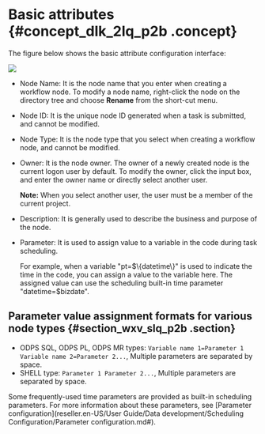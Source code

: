 # Basic attributes {#concept_dlk_2lq_p2b .concept}

The figure below shows the basic attribute configuration interface:

![](http://static-aliyun-doc.oss-cn-hangzhou.aliyuncs.com/assets/img/16300/15407941317831_en-US.png)

-   Node Name: It is the node name that you enter when creating a workflow node. To modify a node name, right-click the node on the directory tree and choose **Rename** from the short-cut menu.
-   Node ID: It is the unique node ID generated when a task is submitted, and cannot be modified.
-   Node Type: It is the node type that you select when creating a workflow node, and cannot be modified.
-   Owner: It is the node owner. The owner of a newly created node is the current logon user by default. To modify the owner, click the input box, and enter the owner name or directly select another user.

    **Note:** When you select another user, the user must be a member of the current project.

-   Description: It is generally used to describe the business and purpose of the node.
-   Parameter: It is used to assign value to a variable in the code during task scheduling.

    For example, when a variable "pt=$\{datetime\}" is used to indicate the time in the code, you can assign a value to the variable here. The assigned value can use the scheduling built-in time parameter "datetime=$bizdate".


## Parameter value assignment formats for various node types {#section_wxv_slq_p2b .section}

-   ODPS SQL, ODPS PL, ODPS MR types: `Variable name 1=Parameter 1 Variable name 2=Parameter 2...`, Multiple parameters are separated by space.
-   SHELL type: `Parameter 1 Parameter 2...`, Multiple parameters are separated by space.

Some frequently-used time parameters are provided as built-in scheduling parameters. For more information about these parameters, see [Parameter configuration](reseller.en-US/User Guide/Data development/Scheduling Configuration/Parameter configuration.md#).

